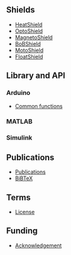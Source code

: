 ## Shields
* [HeatShield][heat]
* [OptoShield][opto]
* [MagnetoShield][magneto]
* [BoBShield][bob]
* [MotoShield][moto]
* [FloatShield][float]

## Library and API
### Arduino
* [Common functions][common]
### MATLAB
### Simulink

## Publications
* [Publications][publications]
* [BiBTeX][bibtex]

## Terms
* [License][license]

## Funding
* [Acknowledgement][acknowledgement]

[home]: https://github.com/gergelytakacs/AutomationShield/wiki
[bibtex]: https://github.com/gergelytakacs/AutomationShield/wiki/BibTeX
[common]: https://github.com/gergelytakacs/AutomationShield/wiki/Common-functions
[float]: https://github.com/gergelytakacs/AutomationShield/wiki/FloatShield
[heat]: https://github.com/gergelytakacs/AutomationShield/wiki/HeatShield
[magneto]: https://github.com/gergelytakacs/AutomationShield/wiki/MagnetoShield
[moto]: https://github.com/gergelytakacs/AutomationShield/wiki/MotoShield
[opto]: https://github.com/gergelytakacs/AutomationShield/wiki/OptoShield
[bob]: https://github.com/gergelytakacs/AutomationShield/wiki/BoBShield
[publications]: https://github.com/gergelytakacs/AutomationShield/wiki/Publications
[license]: https://creativecommons.org/licenses/by-nc/4.0/
[acknowledgement]: https://github.com/gergelytakacs/AutomationShield/wiki/Funding
